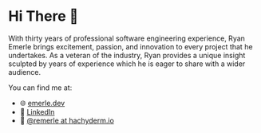 # Hi There 👋

With thirty years of professional software engineering experience, Ryan Emerle brings excitement, passion, and innovation to every project that he undertakes. As a veteran of the industry, Ryan provides a unique insight sculpted by years of experience which he is eager to share with a wider audience.

You can find me at:

- 🌐 [emerle.dev](https://emerle.dev)
- 🔗 [LinkedIn](https://linkedin.com/in/remerle)
- 🐘 <a rel="me" href="https://hachyderm.io/@remerle">&#64;remerle at hachyderm.io</a>
